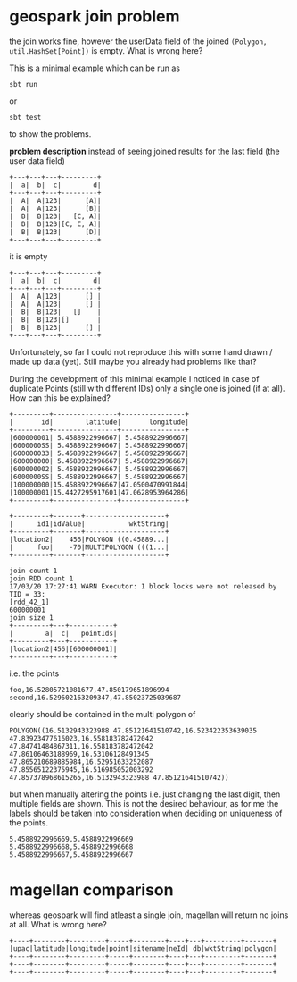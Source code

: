 # geospark join problem
the join works fine, however the userData field of the joined `(Polygon, util.HashSet[Point])` is empty. What is wrong here?

This is a minimal example which can be run as

```
sbt run
```

or 
```
sbt test
```
to show the problems.

**problem description**
instead of seeing joined results for the last field (the user data field)
```
+---+---+---+---------+
|  a|  b|  c|        d|
+---+---+---+---------+
|  A|  A|123|      [A]|
|  A|  A|123|      [B]|
|  B|  B|123|   [C, A]|
|  B|  B|123|[C, E, A]|
|  B|  B|123|      [D]|
+---+---+---+---------+
```
it is empty
```
+---+---+---+---------+
|  a|  b|  c|        d|
+---+---+---+---------+
|  A|  A|123|      [] |
|  A|  A|123|      [] |
|  B|  B|123|   []    |
|  B|  B|123|[]       |
|  B|  B|123|      [] |
+---+---+---+---------+
```
Unfortunately, so far I could not reproduce this with some hand drawn / made up data (yet). Still maybe you already had problems like that?

During the development of this minimal example I noticed in case of duplicate Points (still with different IDs) only a single one is joined (if at all). How can this be explained?
```
+---------+----------------+----------------+
|       id|        latitude|       longitude|
+---------+----------------+----------------+
|600000001| 5.4588922996667| 5.4588922996667|
|6000000SS| 5.4588922996667| 5.4588922996667|
|600000033| 5.4588922996667| 5.4588922996667|
|600000000| 5.4588922996667| 5.4588922996667|
|600000002| 5.4588922996667| 5.4588922996667|
|6000000SS| 5.4588922996667| 5.4588922996667|
|100000000|15.4588922996667|47.0500470991844|
|100000001|15.4427295917601|47.0628953964286|
+---------+----------------+----------------+

+---------+-------+--------------------+
|      id1|idValue|           wktString|
+---------+-------+--------------------+
|location2|    456|POLYGON ((0.45889...|
|      foo|    -70|MULTIPOLYGON (((1...|
+---------+-------+--------------------+

join count 1
join RDD count 1
17/03/20 17:27:41 WARN Executor: 1 block locks were not released by TID = 33:
[rdd_42_1]
600000001
join size 1
+---------+---+-----------+
|        a|  c|   pointIds|
+---------+---+-----------+
|location2|456|[600000001]|
+---------+---+-----------+
```
i.e. the points
```
foo,16.52805721081677,47.850179651896994
second,16.529602163209347,47.85023725039687
```
clearly should be contained in the multi polygon of 

```
POLYGON((16.5132943323988 47.85121641510742,16.523422353639035 47.83923477616023,16.558183782472042 47.84741484867311,16.558183782472042 47.86106463188969,16.53106128491345 47.865210689885984,16.52951633252087 47.85565122375945,16.516985052003292 47.857378968615265,16.5132943323988 47.85121641510742))
```

but when manually altering the points i.e. just changing the last digit, then multiple fields are shown. This is not the desired behaviour, as for me the labels should be taken into consideration when deciding on uniqueness of the points.

```
5.4588922996669,5.4588922996669
5.4588922996668,5.4588922996668
5.4588922996667,5.4588922996667
```
# magellan comparison

whereas geospark will find atleast a single join, magellan will return no joins at all. What is wrong here?
```
+----+--------+---------+-----+--------+----+---+---------+-------+
|upac|latitude|longitude|point|sitename|neId| db|wktString|polygon|
+----+--------+---------+-----+--------+----+---+---------+-------+
+----+--------+---------+-----+--------+----+---+---------+-------+
+----+--------+---------+-----+--------+----+---+---------+-------+
```